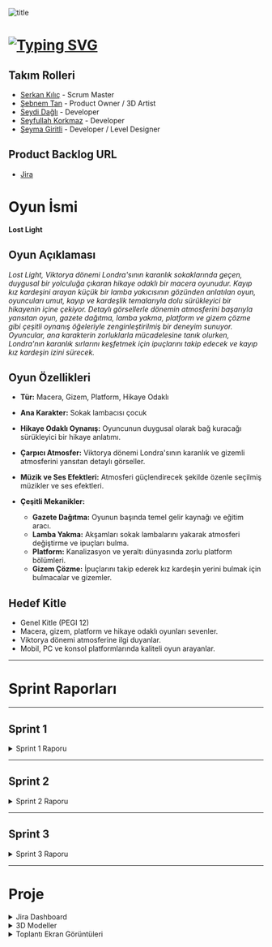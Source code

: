 ![title](https://github.com/Serkan-K/Unity_48/assets/125659165/de1c83ce-f56a-40de-af70-1034916785ba)

# [![Typing SVG](https://readme-typing-svg.demolab.com?font=&size=30&duration=1000&pause=3000&color=FFFFFF&center=true&vCenter=true&random=false&width=150&lines=+Unity+48)](https://git.io/typing-svg)

## Takım Rolleri

- [Serkan Kılıç](https://www.linkedin.com/in/serkan-klc/) - Scrum Master
- [Şebnem Tan](https://www.linkedin.com/in/%C5%9Febnem-tan/) - Product Owner / 3D Artist
- [Seydi Dağlı](https://www.linkedin.com/in/seydidagli/) - Developer
- [Seyfullah Korkmaz](https://www.linkedin.com/in/seyfullah-korkmaz-polestar/) - Developer
- [Şeyma Giritli](https://www.linkedin.com/in/seymagrtl2/) - Developer / Level Designer

## Product Backlog URL
- [Jira](https://unity-48.atlassian.net/jira/software/projects/UNI48/boards/2?atlOrigin=eyJpIjoiZGU0MjlhMTZkYzNkNDgzNjg3NTkwYjEyM2QwZDgzMGMiLCJwIjoiaiJ9)

# Oyun İsmi

**Lost Light**

## Oyun Açıklaması

_Lost Light, Viktorya dönemi Londra'sının karanlık sokaklarında geçen, duygusal bir yolculuğa çıkaran hikaye odaklı bir macera oyunudur. Kayıp kız kardeşini arayan küçük bir lamba yakıcısının gözünden anlatılan oyun, oyuncuları umut, kayıp ve kardeşlik temalarıyla dolu sürükleyici bir hikayenin içine çekiyor. Detaylı görsellerle dönemin atmosferini başarıyla yansıtan oyun, gazete dağıtma, lamba yakma, platform ve gizem çözme gibi çeşitli oynanış öğeleriyle zenginleştirilmiş bir deneyim sunuyor. Oyuncular, ana karakterin zorluklarla mücadelesine tanık olurken, Londra'nın karanlık sırlarını keşfetmek için ipuçlarını takip edecek ve kayıp kız kardeşin izini sürecek._

## Oyun Özellikleri

- **Tür:** Macera, Gizem, Platform, Hikaye Odaklı
- **Ana Karakter:** Sokak lambacısı çocuk
- **Hikaye Odaklı Oynanış:** Oyuncunun duygusal olarak bağ kuracağı sürükleyici bir hikaye anlatımı.
- **Çarpıcı Atmosfer:** Viktorya dönemi Londra'sının karanlık ve gizemli atmosferini yansıtan detaylı görseller.
- **Müzik ve Ses Efektleri:** Atmosferi güçlendirecek şekilde özenle seçilmiş müzikler ve ses efektleri.

- **Çeşitli Mekanikler:**
  - **Gazete Dağıtma:** Oyunun başında temel gelir kaynağı ve eğitim aracı.
  - **Lamba Yakma:** Akşamları sokak lambalarını yakarak atmosferi değiştirme ve ipuçları bulma.
  - **Platform:** Kanalizasyon ve yeraltı dünyasında zorlu platform bölümleri.
  - **Gizem Çözme:** İpuçlarını takip ederek kız kardeşin yerini bulmak için bulmacalar ve gizemler.

## Hedef Kitle

- Genel Kitle (PEGI 12)
- Macera, gizem, platform ve hikaye odaklı oyunları sevenler.
- Viktorya dönemi atmosferine ilgi duyanlar.
- Mobil, PC ve konsol platformlarında kaliteli oyun arayanlar.


---

# Sprint Raporları

---

## Sprint 1

<details>
<summary>Sprint 1 Raporu</summary>

### Sprint Hedefi

İlk sprint sonunda, oyuncunun gazete dağıtma, lamba yakma ve kanalizasyona giriş bölümlerini tamamlaması hedefleniyor.

### Sprint Notları (Sprint Backlog)

  - Gazete dağıtım mekaniğini oluşturuldu
  - Lamba yakma mekaniğini oluşturuldu
  - Londra sokakları modellenip eklenmiştir
  - Ana karakter modeli ve animasyonları oluşturuldu

### Puanlama

Proje boyunca toplam **145** puan toplanması gereken backlog bulunmaktadır. Üç sprinte bölünen projede ilk sprint için **37** puanlık kısmının tamamlanması planlanmıştır. Tüm hedefler gerçekleştiği için de **37** puanın tamamı toplanmıştır.

### Puan Tamamlama Mantığı

Puanlar, her bir görevin karmaşıklığı ve tahmini tamamlanma süresine göre belirlenmiştir.

- - - -
### Backlog Düzeni

  #### Daily Scrum

<details>
<summary>Daily Scrum Görüntüleri</summary>
  
![photo-collage png](https://github.com/Serkan-K/Unity_48/assets/125659165/759a5ad3-818c-4632-a967-eca635d42313)


</details>

- - - -
### Sprint Board Güncellemesi

<details>
<summary>Sprint Board Ekran Görüntüsü</summary>

![Sprint 1 Backlog ](https://github.com/Serkan-K/Unity_48/assets/125659165/12d3a87b-2be7-4151-9df1-21a2807056db)


</details>


### Oyunda Yapılan İşler

<details>
<summary>Oyun İçi Görüntüler</summary>

#### Unity
![Lost Light-Sprint1-](https://github.com/Serkan-K/Unity_48/assets/125659165/1468f0cc-38f9-4ffa-966d-f2c3c627cb42)

</details>

<details><summary>Modeller</summary>
  
![Blender Buildings ](https://github.com/Serkan-K/Unity_48/assets/125659165/9a0e500d-9975-4479-af40-1a94bb92eb39)
![Characters ](https://github.com/Serkan-K/Unity_48/assets/125659165/c6a04de0-27e7-42a8-a42a-18ccd61f1689)
</details>


### Sprint Review

  - İlk sprint hedeflerinin tamamı başarıyla tamamlanmıştır.
  - Unity Cloud entegrasyonunun öğrenilmesi ve karakter kontrolünün sıfırdan yazılması gibi önemli gelişmeler kaydedilmiştir.
  - Animasyon entegrasyonu ve asset araştırması sırasında yaşanan aksaklıklara rağmen proje ilerlemeye devam etmektedir.
  - Proje için hazır asset araştırması yapıldı ancak uygun ücretsiz asset bulunamadığı ve görsel bütünlük sağlamak amacıyla modelleri Blender ile yapılmış oldu.
  - Yeni input sistemi, proje için daha sürdürülebilir ve kullanışlı bir çözüm olarak benimsenmiştir.
  - Gelecek sprintlerde, animasyon süreçlerinin daha detaylı planlanması, Unity Cloud kullanımının pekiştirilmesi ve oyun testlerinin artırılması kararlaştırılmıştır. 


![Sprint 1](https://github.com/Serkan-K/Unity_48/assets/125659165/ad700e23-3725-40b2-ab04-2b1b28959653)



### Sprint Retrospective

- **Olumlu:** Görevlerin yapım süreci ekip içinde düzene girmiş ve projenin yapımı artan hızla devam etmektedir.
- **Geliştirilecek:** Bazı görevlerin tahmin edilen süreden daha uzun sürmesi nedeniyle sonraki sprint'ler daha planlı ayarlanacaktır.
- **Aksiyon:** İkinci sprintte daha gerçekçi tahminler yapmaya özen gösterilecektir.
  
#### Günlük görev takvimi
![Sprint calendar](https://github.com/Serkan-K/Unity_48/assets/125659165/df0e8d14-e8de-4e34-a7d1-3d60b3e1f8e1)


</details>

---

## Sprint 2

<details>
<summary>Sprint 2 Raporu</summary>

### Sprint Hedefi

İkinci sprint sonunda, oyuncunun itme-çekme, yüzme mekanikleri  ve kanalizasyon bölümlerini tamamlaması hedefleniyor.

### Sprint Notları (Sprint Backlog)

  - İtme-çekme mekanikleri oluşturuldu
  - Şehir modellemesi güncellendi
  - Kanalizasyon modelleri tamamlandı
  - Yan karakterlerin modellemeleri tamamlandı

### Puanlama

Proje boyunca toplam **145** puan toplanması gereken backlog bulunmaktadır. Üç sprinte bölünen projede ikinci sprint için **63** puanlık kısmının tamamlanması planlanmıştır. Tüm hedefler gerçekleştiği için de **63** puanın tamamı toplanmıştır.

### Puan Tamamlama Mantığı

Puanlar, ilk sprintte olduğu gibi her bir görevin karmaşıklığı ve tahmini tamamlanma süresine göre belirlenmiştir.

- - - -
### Backlog Düzeni

  #### Daily Scrum

<details>
<summary>Daily Scrum Görüntüleri</summary>
  
![photo-collage png](https://github.com/Serkan-K/Unity_48/assets/125659165/759a5ad3-818c-4632-a967-eca635d42313)


</details>

- - - -
### Sprint Board Güncellemesi

<details>
<summary>Sprint Board Ekran Görüntüsü</summary>

![Sprint 1 Backlog ](https://github.com/Serkan-K/Unity_48/assets/125659165/12d3a87b-2be7-4151-9df1-21a2807056db)


</details>


### Oyunda Yapılan İşler

<details>
<summary>Oyun İçi Görüntüler</summary>

#### Unity
![Lost Light-Sprint1-](https://github.com/Serkan-K/Unity_48/assets/125659165/1468f0cc-38f9-4ffa-966d-f2c3c627cb42)

</details>

<details><summary>Modeller</summary>
  
![Blender Buildings ](https://github.com/Serkan-K/Unity_48/assets/125659165/9a0e500d-9975-4479-af40-1a94bb92eb39)
![Characters ](https://github.com/Serkan-K/Unity_48/assets/125659165/c6a04de0-27e7-42a8-a42a-18ccd61f1689)
</details>


### Sprint Review

  - İkinci sprint hedeflerinin tamamı başarıyla tamamlanmıştır.
  - Unity Cloud entegrasyonu ve karakter kontrolünün state machine formatına çevrilmesi gibi önemli gelişmeler kaydedilmiştir.
  - Proje için yine hazır asset araştırması yapıldı ancak uygun ücretsiz asset bulunamadığı ve görsel bütünlük sağlamak amacıyla modelleri Blender ile yapılmış oldu.
  - Gelecek sprintte, oyunun tamamlanıp sunum aşamasına geçilmesi planlanmıştır


![Sprint 1](https://github.com/Serkan-K/Unity_48/assets/125659165/ad700e23-3725-40b2-ab04-2b1b28959653)



### Sprint Retrospective

- **Olumlu:** Görevler tamamlanma süreci ilk sprinte göre daha hızlı olmuştur.
- **Geliştirilecek:** Bazı görevlerin tahmin edilen süreden daha uzun sürmesi nedeniyle sonraki sprint bu yavaşlığın telafisi yapılacaktır.
- **Aksiyon:** Son sprintte işlerin daha hızlı tamamlanmasına özen gösterilecektir.
  
#### Günlük görev takvimi
![Sprint calendar](https://github.com/Serkan-K/Unity_48/assets/125659165/df0e8d14-e8de-4e34-a7d1-3d60b3e1f8e1)


</details>

---

## Sprint 3

<details>
<summary>Sprint 3 Raporu</summary>

### Sprint Hedefi

[Sprint 3 için Belirlenen Hedefler]

### Sprint Notları (Sprint Backlog)

[Sprint 3 için Belirlenen Görevler]

[Sprint 3 Raporunun Devamı - Puanlama, Daily Scrum, Sprint Board, Ekran Görüntüleri, Review, Retrospective]

</details>

----

# Proje

<details>
<summary>Jira Dashboard</summary>

[Jira Dashboard Ekran Görüntüsü]

</details>

<details>
<summary>3D Modeller</summary>

[3D Model Ekran Görüntüleri]

</details>

<details>
<summary>Toplantı Ekran Görüntüleri</summary>

[Toplantı Ekran Görüntüleri]

</details>
